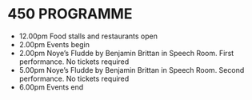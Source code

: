 # 450 PROGRAMME

- 12.00pm Food stalls and restaurants open
- 2.00pm Events begin
- 2.00pm Noye’s Fludde by Benjamin Brittan in Speech Room.  First performance.  No tickets required
- 5.00pm Noye’s Fludde by Benjamin Brittan in Speech Room.  Second performance. No tickets required
- 6.00pm Events end